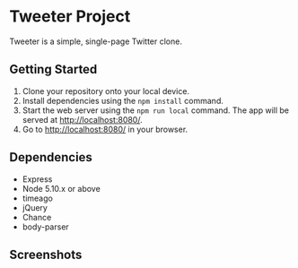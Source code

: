# Tweeter Project

Tweeter is a simple, single-page Twitter clone.


## Getting Started


1. Clone your repository onto your local device.
2. Install dependencies using the `npm install` command.
3. Start the web server using the `npm run local` command. The app will be served at <http://localhost:8080/>.
4. Go to <http://localhost:8080/> in your browser.

## Dependencies

- Express
- Node 5.10.x or above
- timeago
- jQuery
- Chance
- body-parser

## Screenshots

